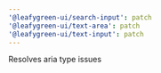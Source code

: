 ```yaml
---
'@leafygreen-ui/search-input': patch
'@leafygreen-ui/text-area': patch
'@leafygreen-ui/text-input': patch
---
```


Resolves aria type issues
